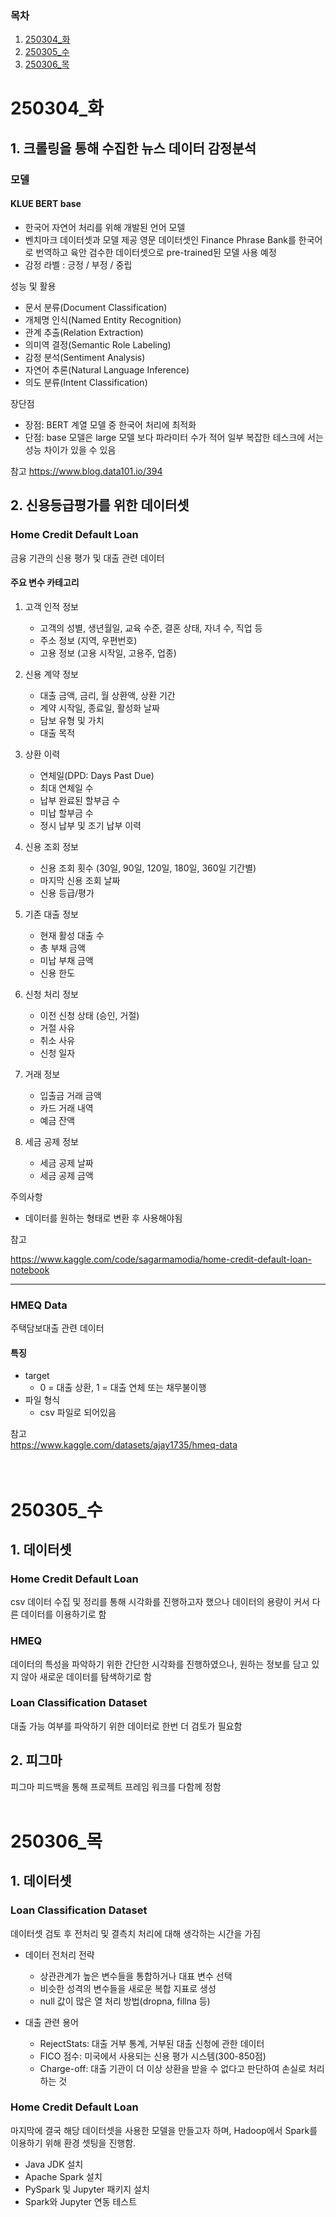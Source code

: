 ### 목차
1. [250304_화](#250304_화)
2. [250305_수](#250305_수)
3. [250306_목](#250306_목)

# 250304_화

## 1. 크롤링을 통해 수집한 뉴스 데이터 감정분석
### 모델  
#### KLUE BERT base
  
- 한국어 자연어 처리를 위해 개발된 언어 모델  
- 벤치마크 데이터셋과 모델 제공
영문 데이터셋인 Finance Phrase Bank를 한국어로 번역하고 육안 검수한 데이터셋으로 pre-trained된 모델 사용 예정
- 감정 라벨 : 긍정 / 부정 / 중립  

성능 및 활용
- 문서 분류(Document Classification)
- 개체명 인식(Named Entity Recognition)
- 관계 추출(Relation Extraction)
- 의미역 결정(Semantic Role Labeling)
- 감정 분석(Sentiment Analysis)
- 자연어 추론(Natural Language Inference)
- 의도 분류(Intent Classification)  

장단점
- 장점: BERT 계열 모델 중 한국어 처리에 최적화
- 단점: base 모델은 large 모델 보다 파라미터 수가 적어 일부 복잡한 테스크에 서는 성능 차이가 있을 수 있음 


참고
https://www.blog.data101.io/394

## 2. 신용등급평가를 위한 데이터셋
### Home Credit Default Loan

금융 기관의 신용 평가 및 대출 관련 데이터

#### 주요 변수 카테고리

1. 고객 인적 정보

    - 고객의 성별, 생년월일, 교육 수준, 결혼 상태, 자녀 수, 직업 등
    - 주소 정보 (지역, 우편번호)
    - 고용 정보 (고용 시작일, 고용주, 업종)

2. 신용 계약 정보

    - 대출 금액, 금리, 월 상환액, 상환 기간
    - 계약 시작일, 종료일, 활성화 날짜
    - 담보 유형 및 가치
    - 대출 목적

3. 상환 이력
    - 연체일(DPD: Days Past Due)
    - 최대 연체일 수
    - 납부 완료된 할부금 수
    - 미납 할부금 수
    - 정시 납부 및 조기 납부 이력

4. 신용 조회 정보
    - 신용 조회 횟수 (30일, 90일, 120일, 180일, 360일 기간별)
    - 마지막 신용 조회 날짜
    - 신용 등급/평가

5. 기존 대출 정보
    - 현재 활성 대출 수
    - 총 부채 금액
    - 미납 부채 금액
    - 신용 한도

6. 신청 처리 정보
    - 이전 신청 상태 (승인, 거절)
    - 거절 사유
    - 취소 사유
    - 신청 일자

7. 거래 정보
    - 입출금 거래 금액
    - 카드 거래 내역
    - 예금 잔액

8. 세금 공제 정보
    - 세금 공제 날짜
    - 세금 공제 금액  

주의사항
- 데이터를 원하는 형태로 변환 후 사용해야됨  

참고

https://www.kaggle.com/code/sagarmamodia/home-credit-default-loan-notebook

---
### HMEQ Data

주택담보대출 관련 데이터

#### 특징
- target  
    - 0 = 대출 상환, 1 = 대출 연체 또는 채무불이행
- 파일 형식
    - csv 파일로 되어있음

참고  
https://www.kaggle.com/datasets/ajay1735/hmeq-data  
</br>
</br>

# 250305_수
## 1. 데이터셋
### Home Credit Default Loan
csv 데이터 수집 및 정리를 통해 시각화를 진행하고자 했으나 데이터의 용량이 커서 다른 데이터를 이용하기로 함
### HMEQ 
데이터의 특성을 파악하기 위한 간단한 시각화를 진행하였으나, 원하는 정보를 담고 있지 않아 새로운 데이터를 탐색하기로 함
### Loan Classification Dataset  
대출 가능 여부를 파악하기 위한 데이터로 한번 더 검토가 필요함  

## 2. 피그마
피그마 피드백을 통해 프로젝트 프레임 워크를 다함께 정함
<br><br>

# 250306_목  

## 1. 데이터셋
### Loan Classification Dataset  
데이터셋 검토 후 전처리 및 결측치 처리에 대해 생각하는 시간을 가짐
- 데이터 전처리 전략
    - 상관관계가 높은 변수들을 통합하거나 대표 변수 선택
    - 비슷한 성격의 변수들을 새로운 복합 지표로 생성
    - null 값이 많은 열 처리 방법(dropna, fillna 등)

- 대출 관련 용어
    - RejectStats: 대출 거부 통계, 거부된 대출 신청에 관한 데이터
    - FICO 점수: 미국에서 사용되는 신용 평가 시스템(300-850점)
    - Charge-off: 대출 기관이 더 이상 상환을 받을 수 없다고 판단하여 손실로 처리하는 것     
                                                             
### Home Credit Default Loan
마지막에 결국 해당 데이터셋을 사용한 모델을 만들고자 하며, Hadoop에서 Spark를 이용하기 위해 환경 셋팅을 진행함.
- Java JDK 설치
- Apache Spark 설치
- PySpark 및 Jupyter 패키지 설치
- Spark와 Jupyter 연동 테스트